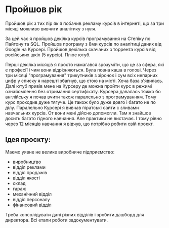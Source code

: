 # Пройшов рік
Пройшов рік з тих пір як я побачив рекламу курсів в інтернеті, що за три місяці можливо вивчити аналітику з нуля.

За цей час я пройшов декілка курсів програмування на Степіку по Пайтону та SQL. Пройшов програму з 8ми курсів 
по аналітиці даних від Google на Курсері. Пройшов декілька скачаних з торрента курсів від російських шкіл (5 курсів).
Плюс ютуб. 

Перші декілка місяців я просто намагався зрозуміти, що це за сфера, які є професії і чим вони відрізняються. Була повна
каша в голові. Через три місяці "програмування" трикутників з зірочок і сум всіх непарних цифр у списку я нарешті збагнув, 
що стою на місті. Хоча база з'явилась.
Далі ютуб привів мене на Курсеру де можна пройти курс в режимі ознайомлення без отримання сертифікату. Курсера давалась тяжко 
бо англійську я почав вчити також паралельно з програмуванням. Тому курс проходив дуже тягуче. Це також було дуже довго і багато 
не по ділу. Паралельно Курсері я вивчав піратські сайти с зливами навчальних курсів. От вони мені дійсно допомогли. 
Там я знайшов досить багато гідного навчання. Але практики не вистачає. І тому рівно через 12 місяців навчання я відчув, що
потрібно робити свій проєкт. 

## Ідея проєкту:
Маємо уявне не велике виробниче підприємство:
* виробництво 
* відділ реклами
* відділ продажів
* відділ якості
* склад
* гараж
* механічний відділ
* відділ персоналу
* фінансовий відділ

Треба консолідувати дані різних відділів і зробити дашборд для директора. Всі етапи роботи задокументувати.
